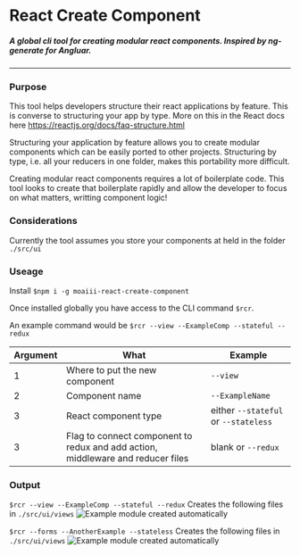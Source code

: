 # React Create Component

##### A global cli tool for creating modular react components. Inspired by ng-generate for Angluar. 
___
### Purpose
This tool helps developers structure their react applications by feature. This is converse to structuring your app by type. 
More on this in the React docs here https://reactjs.org/docs/faq-structure.html

Structuring your application by feature allows you to create modular components which can be easily ported to other projects. Structuring by type, i.e. all your reducers in one folder, makes this portability more difficult. 

Creating modular react components requires a lot of boilerplate code. This tool looks to create that boilerplate rapidly and allow the developer to focus on what matters, writting component logic!

### Considerations
Currently the tool assumes you store your components at held in the folder `./src/ui`

### Useage
Install 
```$npm i -g moaiii-react-create-component```

Once installed globally you have access to the CLI command `$rcr`. 

An example command would be
```$rcr --view --ExampleComp --stateful --redux```

Argument | What | Example
------------ | ------------- | -------------
1 | Where to put the new component | `--view`
2 | Component name | `--ExampleName`
3 | React component type | either `--stateful` or `--stateless`
3 | Flag to connect component to redux and add action, middleware and reducer files | blank or `--redux`

### Output
```$rcr --view --ExampleComp --stateful --redux```
Creates the following files in `./src/ui/views`
![Example module created automatically](https://s3-eu-west-1.amazonaws.com/moaiii-cv/Screenshot+2018-11-02+at+12.53.05.png)

```$rcr --forms --AnotherExample --stateless```
Creates the following files in `./src/ui/views`
![Example module created automatically](https://s3-eu-west-1.amazonaws.com/moaiii-cv/Screenshot+2018-11-02+at+12.57.34.png)